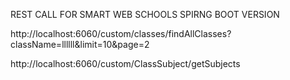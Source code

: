 REST CALL FOR SMART WEB SCHOOLS SPIRNG BOOT VERSION

http://localhost:6060/custom/classes/findAllClasses?className=llllll&limit=10&page=2

http://localhost:6060/custom/ClassSubject/getSubjects